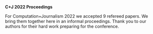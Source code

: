 **C+J 2022 Proceedings**

For Computation+Journalism 2022 we accepted 9 refereed papers. We bring them together here in an informal proceedings. Thank you to our authors for their hard work preparing for the conference.

